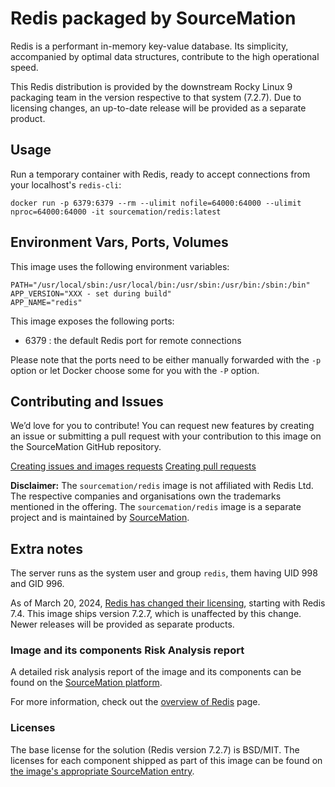 # Redis packaged by SourceMation

Redis is a performant in-memory key-value database. Its simplicity, accompanied
by optimal data structures, contribute to the high operational speed.

This Redis distribution is provided by the downstream Rocky Linux 9 packaging
team in the version respective to that system (7.2.7). Due to licensing
changes, an up-to-date release will be provided as a separate product.

## Usage

Run a temporary container with Redis, ready to accept connections from your
localhost's `redis-cli`:

```
docker run -p 6379:6379 --rm --ulimit nofile=64000:64000 --ulimit nproc=64000:64000 -it sourcemation/redis:latest
```

## Environment Vars, Ports, Volumes

This image uses the following environment variables:

```
PATH="/usr/local/sbin:/usr/local/bin:/usr/sbin:/usr/bin:/sbin:/bin"
APP_VERSION="XXX - set during build"
APP_NAME="redis"
```

This image exposes the following ports: 

- 6379 : the default Redis port for remote connections

Please note that the ports need to be either manually forwarded with the
`-p` option or let Docker choose some for you with the `-P` option.

## Contributing and Issues

We’d love for you to contribute! You can request new features by
creating an issue or submitting a pull request with your contribution to
this image on the SourceMation GitHub repository.

[Creating issues and images requests](https://github.com/SourceMation/images/issues/new/choose)
[Creating pull requests](https://github.com/SourceMation/images/compare)

**Disclaimer:** The `sourcemation/redis` image is not affiliated with Redis
Ltd. The respective companies and organisations own the trademarks mentioned in
the offering. The `sourcemation/redis` image is a separate project and is
maintained by [SourceMation](https://sourcemation.com).

## Extra notes

The server runs as the system user and group `redis`, them having UID 998 and
GID 996.

As of March 20, 2024, [Redis has changed their
licensing](https://redis.io/blog/redis-adopts-dual-source-available-licensing/),
starting with Redis 7.4. This image ships version 7.2.7, which is unaffected by
this change. Newer releases will be provided as separate products.

### Image and its components Risk Analysis report

A detailed risk analysis report of the image and its components can be found on
the [SourceMation
platform](https://www.sourcemation.com/products/7e370e6a-baad-4b48-8e85-bdc7504cf06d/deployments).

For more information, check out the [overview of
Redis](https://redis.io/about/) page.

### Licenses

The base license for the solution (Redis version 7.2.7) is BSD/MIT. The
licenses for each component shipped as part of this image can be found on [the
image's appropriate SourceMation
entry](https://www.sourcemation.com/products/7e370e6a-baad-4b48-8e85-bdc7504cf06d/deployments).